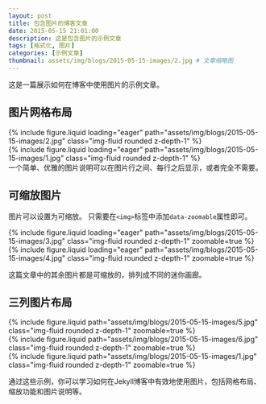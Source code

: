 ```yaml
---
layout: post
title: 包含图片的博客文章
date: 2015-05-15 21:01:00
description: 这是包含图片的示例文章
tags: [格式化, 图片]
categories: [示例文章]
thumbnail: assets/img/blogs/2015-05-15-images/2.jpg # 文章缩略图
---
```


这是一篇展示如何在博客中使用图片的示例文章。

## 图片网格布局

<div class="row mt-3">
    <div class="col-sm mt-3 mt-md-0">
        {% include figure.liquid loading="eager" path="assets/img/blogs/2015-05-15-images/2.jpg" class="img-fluid rounded z-depth-1" %}
    </div>
    <div class="col-sm mt-3 mt-md-0">
        {% include figure.liquid loading="eager" path="assets/img/blogs/2015-05-15-images/1.jpg" class="img-fluid rounded z-depth-1" %}
    </div>
</div>
<div class="caption">
    一个简单、优雅的图片说明可以在图片行之间、每行之后显示，或者完全不需要。
</div>

## 可缩放图片

图片可以设置为可缩放。
只需要在`<img>`标签中添加`data-zoomable`属性即可。

<div class="row mt-3">
    <div class="col-sm mt-3 mt-md-0">
        {% include figure.liquid loading="eager" path="assets/img/blogs/2015-05-15-images/3.jpg" class="img-fluid rounded z-depth-1" zoomable=true %}
    </div>
    <div class="col-sm mt-3 mt-md-0">
        {% include figure.liquid loading="eager" path="assets/img/blogs/2015-05-15-images/4.jpg" class="img-fluid rounded z-depth-1" zoomable=true %}
    </div>
</div>

这篇文章中的其余图片都是可缩放的，排列成不同的迷你画廊。

## 三列图片布局

<div class="row mt-3">
    <div class="col-sm mt-3 mt-md-0">
        {% include figure.liquid path="assets/img/blogs/2015-05-15-images/5.jpg" class="img-fluid rounded z-depth-1" zoomable=true %}
    </div>
    <div class="col-sm mt-3 mt-md-0">
        {% include figure.liquid path="assets/img/blogs/2015-05-15-images/6.jpg" class="img-fluid rounded z-depth-1" zoomable=true %}
    </div>
    <div class="col-sm mt-3 mt-md-0">
        {% include figure.liquid path="assets/img/blogs/2015-05-15-images/1.jpg" class="img-fluid rounded z-depth-1" zoomable=true %}
    </div>
</div>

通过这些示例，你可以学习如何在Jekyll博客中有效地使用图片，包括网格布局、缩放功能和图片说明等。
